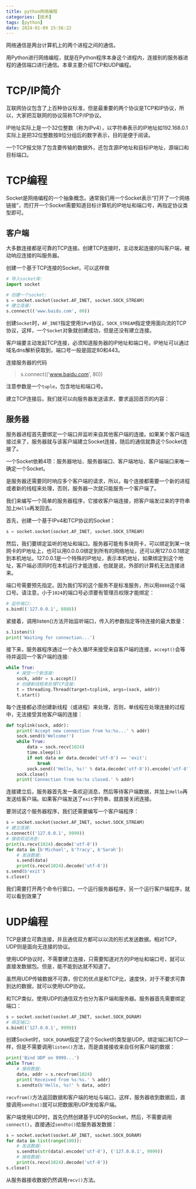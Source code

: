 ```yaml
---
title: python网络编程
categories: [技术]
tags: [python]
date: 2024-01-09 15:56:22
---
```


网络通信是两台计算机上的两个进程之间的通信。

用Python进行网络编程，就是在Python程序本身这个进程内，连接别的服务器进程的通信端口进行通信。本章主要介绍TCP和UDP编程。
<!-- more -->

# TCP/IP简介

互联网协议包含了上百种协议标准，但是最重要的两个协议是TCP和IP协议，所以，大家把互联网的协议简称TCP/IP协议。

IP地址实际上是一个32位整数（称为IPv4），以字符串表示的IP地址如192.168.0.1实际上是把32位整数按8位分组后的数字表示，目的是便于阅读。

一个TCP报文除了包含要传输的数据外，还包含源IP地址和目标IP地址，源端口和目标端口。

# TCP编程

Socket是网络编程的一个抽象概念。通常我们用一个Socket表示“打开了一个网络链接”，而打开一个Socket需要知道目标计算机的IP地址和端口号，再指定协议类型即可。

## 客户端

大多数连接都是可靠的TCP连接。创建TCP连接时，主动发起连接的叫客户端，被动响应连接的叫服务器。

创建一个基于TCP连接的Socket，可以这样做

```python
# 导入socket库:
import socket

# 创建一个socket:
s = socket.socket(socket.AF_INET, socket.SOCK_STREAM)
# 建立连接:
s.connect(('www.baidu.com', 80))
```

创建`Socket`时，`AF_INET`指定使用`IPv4`协议，`SOCK_STREAM`指定使用面向流的TCP协议，这样，一个`Socket`对象就创建成功，但是还没有建立连接。

客户端要主动发起TCP连接，必须知道服务器的IP地址和端口号。IP地址可以通过域名dns解析获取到，端口号一般是固定80和443。

连接服务器的代码

> s.connect(('www.baidu.com', 80))

注意参数是一个`tuple`，包含地址和端口号。

建立TCP连接后，我们就可以向服务器发送请求，要求返回首页的内容：

## 服务器

服务器进程首先要绑定一个端口并监听来自其他客户端的连接。如果某个客户端连接过来了，服务器就与该客户端建立Socket连接，随后的通信就靠这个Socket连接了。

一个Socket依赖4项：服务器地址、服务器端口、客户端地址、客户端端口来唯一确定一个Socket。

是服务器还需要同时响应多个客户端的请求，所以，每个连接都需要一个新的进程或者新的线程来处理，否则，服务器一次就只能服务一个客户端了。

我们来编写一个简单的服务器程序，它接收客户端连接，把客户端发过来的字符串加上`Hello`再发回去。

首先，创建一个基于IPv4和TCP协议的Socket：

```python
s = socket.socket(socket.AF_INET, socket.SOCK_STREAM)
```

然后，我们要绑定监听的地址和端口。服务器可能有多块网卡，可以绑定到某一块网卡的IP地址上，也可以用0.0.0.0绑定到所有的网络地址，还可以用127.0.0.1绑定到本机地址。127.0.0.1是一个特殊的IP地址，表示本机地址，如果绑定到这个地址，客户端必须同时在本机运行才能连接，也就是说，外部的计算机无法连接进来。

端口号需要预先指定。因为我们写的这个服务不是标准服务，所以用`8888`这个端口号。请注意，小于`1024`的端口号必须要有管理员权限才能绑定：
```python
# 监听端口:
s.bind(('127.0.0.1', 8888))
```
紧接着，调用listen()方法开始监听端口，传入的参数指定等待连接的最大数量：
````python
s.listen(5)
print('Waiting for connection...')
````
接下来，服务器程序通过一个永久循环来接受来自客户端的连接，`accept()`会等待并返回一个客户端的连接:

```python
while True:
    # 接受一个新连接:
    sock, addr = s.accept()
    # 创建新线程来处理TCP连接:
    t = threading.Thread(target=tcplink, args=(sock, addr))
    t.start()
```

每个连接都必须创建新线程（或进程）来处理，否则，单线程在处理连接的过程中，无法接受其他客户端的连接：

```python
def tcplink(sock, addr):
    print('Accept new connection from %s:%s...' % addr)
    sock.send(b'Welcome!')
    while True:
        data = sock.recv(1024)
        time.sleep(1)
        if not data or data.decode('utf-8') == 'exit':
            break
        sock.send(('Hello, %s!' % data.decode('utf-8')).encode('utf-8'))
    sock.close()
    print('Connection from %s:%s closed.' % addr)
```
连接建立后，服务器首先发一条欢迎消息，然后等待客户端数据，并加上`Hello`再发送给客户端。如果客户端发送了`exit`字符串，就直接关闭连接。

要测试这个服务器程序，我们还需要编写一个客户端程序：

```python
s = socket.socket(socket.AF_INET, socket.SOCK_STREAM)
# 建立连接:
s.connect(('127.0.0.1', 9999))
# 接收欢迎消息:
print(s.recv(1024).decode('utf-8'))
for data in [b'Michael', b'Tracy', b'Sarah']:
    # 发送数据:
    s.send(data)
    print(s.recv(1024).decode('utf-8'))
s.send(b'exit')
s.close()
```

我们需要打开两个命令行窗口，一个运行服务器程序，另一个运行客户端程序，就可以看到效果了


# UDP编程

TCP是建立可靠连接，并且通信双方都可以以流的形式发送数据。相对TCP，UDP则是面向无连接的协议。

使用UDP协议时，不需要建立连接，只需要知道对方的IP地址和端口号，就可以直接发数据包。但是，能不能到达就不知道了。

虽然用UDP传输数据不可靠，但它的优点是和TCP比，速度快，对于不要求可靠到达的数据，就可以使用UDP协议。

和TCP类似，使用UDP的通信双方也分为客户端和服务器。服务器首先需要绑定端口：

```python
s = socket.socket(socket.AF_INET, socket.SOCK_DGRAM)
# 绑定端口:
s.bind(('127.0.0.1', 9999))
```

创建Socket时，`SOCK_DGRAM`指定了这个Socket的类型是UDP。绑定端口和TCP一样，但是不需要调用`listen()`方法，而是直接接收来自任何客户端的数据：

````python
print('Bind UDP on 9999...')
while True:
    # 接收数据:
    data, addr = s.recvfrom(1024)
    print('Received from %s:%s.' % addr)
    s.sendto(b'Hello, %s!' % data, addr)
````
`recvfrom()`方法返回数据和客户端的地址与端口，这样，服务器收到数据后，直接调用`sendto()`就可以把数据用UDP发给客户端。

客户端使用UDP时，首先仍然创建基于UDP的Socket，然后，不需要调用`connect()`，直接通过`sendto()`给服务器发数据：

```python
s = socket.socket(socket.AF_INET, socket.SOCK_DGRAM)
for data in list(range(100)):
    # 发送数据:
    s.sendto(str(data).encode('utf-8'), ('127.0.0.1', 9999))
    # 接收数据:
    print(s.recv(1024).decode('utf-8'))
s.close()
```
从服务器接收数据仍然调用`recv()`方法。


